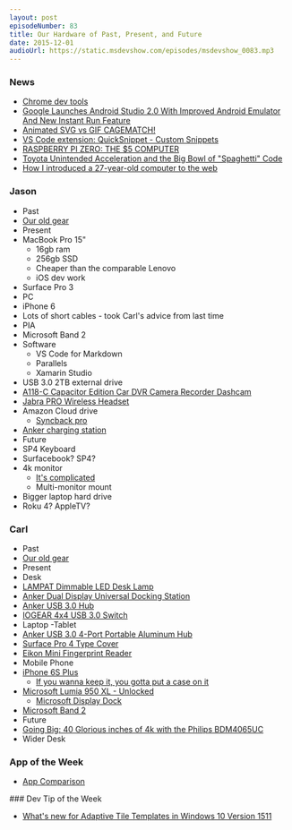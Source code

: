```yaml
---
layout: post
episodeNumber: 83
title: Our Hardware of Past, Present, and Future
date: 2015-12-01
audioUrl: https://static.msdevshow.com/episodes/msdevshow_0083.mp3
---
```


### News

 - [Chrome dev tools](https://twitter.com/addyosmani/status/569157136137134081)
 - [Google Launches Android Studio 2.0 With Improved Android Emulator And New Instant Run Feature](http://techcrunch.com/2015/11/23/android-studio-2-0-with-improved-android-emulator-and-instant-run/#.pczxdkh:NMl6)
 - [Animated SVG vs GIF CAGEMATCH!](http://sarasoueidan.com/blog/svg-vs-gif/)
 - [VS Code extension: QuickSnippet - Custom Snippets](https://marketplace.visualstudio.com/items/mousetraps.quicksnippet)
 - [RASPBERRY PI ZERO: THE $5 COMPUTER](https://www.raspberrypi.org/blog/raspberry-pi-zero/)
 - [Toyota Unintended Acceleration and the Big Bowl of "Spaghetti" Code](http://www.safetyresearch.net/blog/articles/toyota-unintended-acceleration-and-big-bowl-%E2%80%9Cspaghetti%E2%80%9D-code)
 - [How I introduced a 27-year-old computer to the web](http://www.keacher.com/1216/how-i-introduced-a-27-year-old-computer-to-the-web/)

### Jason
 - Past
  - [Our old gear](http://msdevshow.com/2015/06/hardware-and-software-we-use/)
 - Present
  - MacBook Pro 15"
    - 16gb ram
    - 256gb SSD
    - Cheaper than the comparable Lenovo
    - iOS dev work
  - Surface Pro 3
  - PC
  - iPhone 6
  - Lots of short cables - took Carl's advice from last time
  - PIA
  - Microsoft Band 2
  - Software
    - VS Code for Markdown
    - Parallels
    - Xamarin Studio
  - USB 3.0 2TB external drive
  - [A118-C Capacitor Edition Car DVR Camera Recorder Dashcam](http://www.amazon.com/gp/product/B00SK8B47W?ref=ytechie-20)
  - [Jabra PRO Wireless Headset](http://www.amazon.com/Jabra-Wireless-Touchscreen-Deskphone-Softphone/dp/B002LARYAG?tag=ytechie-20)
  - Amazon Cloud drive
    - [Syncback pro](http://www.2brightsparks.com/syncback/sbpro.html)
  - [Anker charging station](http://www.amazon.com/gp/product/B00P936188?tag=ytechie-20)
 - Future
  - SP4 Keyboard
  - Surfacebook? SP4?
  - 4k monitor
    - [It's complicated](http://www.avsforum.com/forum/166-lcd-flat-panel-displays/1381724-official-4-4-4-chroma-subsampling-thread.html)
    - Multi-monitor mount
  - Bigger laptop hard drive
  - Roku 4? AppleTV?

### Carl

 - Past
  - [Our old gear](http://msdevshow.com/2015/06/hardware-and-software-we-use/)
 - Present
  - Desk
  - [LAMPAT Dimmable LED Desk Lamp](http://www.amazon.com/gp/product/B00KSQ8ZNA?tag=ytechie-20)
  - [Anker Dual Display Universal Docking Station](http://www.amazon.com/gp/product/B00C631EYU?tag=ytechie-20)
  - [Anker USB 3.0 Hub](http://www.amazon.com/gp/product/B00VDVCQ84?tag=ytechie-20)
  - [IOGEAR 4x4 USB 3.0 Switch](http://www.amazon.com/gp/product/B00Y3CTDAY?tag=ytechie-20)
 - Laptop -Tablet
  - [Anker USB 3.0 4-Port Portable Aluminum Hub](http://www.amazon.com/gp/product/B00O0KISQE?tag=ytechie-20)
  - [Surface Pro 4 Type Cover](http://www.microsoftstore.com/store/msusa/en_US/pdp/Microsoft-Surface-Pro-4-Type-Cover/productID.325723100)
  - [Eikon Mini Fingerprint Reader](http://www.amazon.com/gp/product/B00W4C17ZY?tag=ytechie-20)
 - Mobile Phone
  - [iPhone 6S Plus](http://www.apple.com/iphone-6s/)
    - [If you wanna keep it, you gotta put a case on it](http://www.apple.com/shop/product/MKXJ2ZM/A/iphone-6s-plus-silicone-case-charcoal-gray?fnode=99)
  - [Microsoft Lumia 950 XL - Unlocked](http://www.microsoftstore.com/store/msusa/en_US/pdp/productID.326602300)
    - [Microsoft Display Dock](http://www.microsoftstore.com/store/msusa/en_US/pdp/productID.330291000)
  - [Microsoft Band 2](http://www.microsoftstore.com/store/msusa/en_US/pdp/productID.324438600)
 - Future
  - [Going Big: 40 Glorious inches of 4k with the Philips BDM4065UC](http://weblog.west-wind.com/posts/2015/Nov/23/Going-Big-40-Glorious-inches-of-4k-with-the-Philips-BDM4065UC)
  - Wider Desk

### App of the Week

 - [App Comparison](https://play.google.com/store/apps/details?id=com.microsoft.appmatcher)

### Dev Tip of the Week

 - [What's new for Adaptive Tile Templates in Windows 10 Version 1511](http://blogs.msdn.com/b/tiles_and_toasts/archive/2015/11/03/whats-new-for-live-tiles-in-windows-10-version-1511.aspx)
